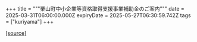 +++
title = """栗山町中小企業等資格取得支援事業補助金のご案内"""
date = 2025-03-31T06:00:00.000Z
expiryDate = 2025-05-27T06:30:59.742Z
tags = ["kuriyama"]
+++


[[source]](https://www.town.kuriyama.hokkaido.jp/soshiki/51/28235.html)
